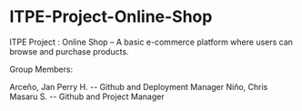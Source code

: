 # ITPE-Project-Online-Shop
ITPE Project : Online Shop – A basic e-commerce platform where users can browse and purchase products.

Group Members: 

Arceño, Jan Perry H. -- Github and Deployment Manager
Niño, Chris Masaru S. -- Github and Project Manager
